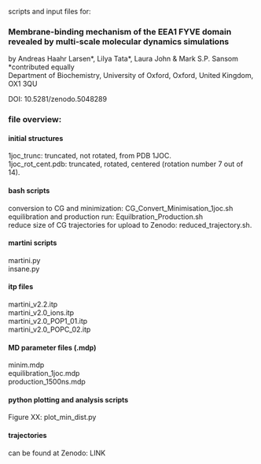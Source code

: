 scripts and input files for:
### Membrane-binding mechanism of the EEA1 FYVE domain revealed by multi-scale molecular dynamics simulations    

by Andreas Haahr Larsen*, Lilya Tata*, Laura John & Mark S.P. Sansom    
*contributed equally    
Department of Biochemistry, University of Oxford, Oxford, United Kingdom, OX1 3QU    

DOI: 10.5281/zenodo.5048289    

### file overview:    

#### initial structures    
1joc_trunc: truncated, not rotated, from PDB 1JOC.   
1joc_rot_cent.pdb: truncated, rotated, centered (rotation number 7 out of 14).   

#### bash scripts   
conversion to CG and minimization: CG_Convert_Minimisation_1joc.sh    
equilibration and production run: Equilbration_Production.sh    
reduce size of CG trajectories for upload to Zenodo: reduced_trajectory.sh.   

#### martini scripts    
martini.py    
insane.py   

#### itp files
martini_v2.2.itp    
martini_v2.0_ions.itp    
martini_v2.0_POP1_01.itp    
martini_v2.0_POPC_02.itp    

#### MD parameter files (.mdp)    
minim.mdp    
equilibration_1joc.mdp    
production_1500ns.mdp    

#### python plotting and analysis scripts  
Figure XX: plot_min_dist.py    

#### trajectories
can be found at Zenodo: LINK    




